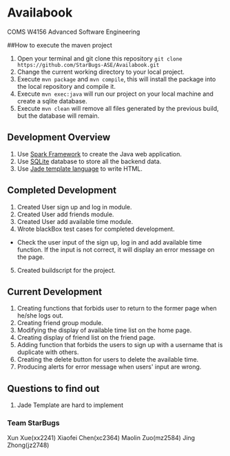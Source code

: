 # Availabook

COMS W4156 Advanced Software Engineering

##How to execute the maven project
1. Open your terminal and git clone this repository `git clone https://github.com/StarBugs-ASE/Availabook.git`
2. Change the current working directory to your local project.
3. Execute `mvn package` and `mvn compile`, this will install the package into the local repository and compile it.
4. Execute `mvn exec:java` will run our project on your local machine and create a sqlite database.
5. Execute `mvn clean` will remove all files generated by the previous build, but the database will remain.

## Development Overview
1. Use [Spark Framework](http://sparkjava.com/) to create the Java web application.
2. Use [SQLite](https://sqlite.org/) database to store all the backend data.
3. Use [Jade template language](https://www.npmjs.com/package/jade) to write HTML.

## Completed Development
1. Created User sign up and log in module.
2. Created User add friends module.
3. Created User add available time module.
4. Wrote blackBox test cases for completed development. 
 * Check the user input of the sign up, log in and add available time function. If the input is not correct, it will display an error message on the page.
5. Created buildscript for the project.

## Current Development

1. Creating functions that forbids user to return to the former page when he/she logs out.
2. Creating friend group module.
3. Modifying the display of available time list on the home page.
4. Creating display of friend list on the friend page.
5. Adding function that forbids the users to sign up with a username that is duplicate with others.
6. Creating the delete button for users to delete the available time.
7. Producing alerts for error message when users' input are wrong.

## Questions to find out
1. Jade Template are hard to implement

### Team StarBugs
Xun Xue(xx2241)
Xiaofei Chen(xc2364)
Maolin Zuo(mz2584)
Jing Zhong(jz2748)
